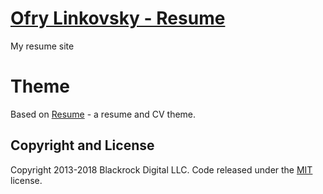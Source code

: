 # [Ofry Linkovsky - Resume](https://startbootstrap.com/template-overviews/resume/)
My resume site

# Theme
Based on [Resume](https://startbootstrap.com/template-overviews/resume/) - a resume and CV theme.

## Copyright and License
Copyright 2013-2018 Blackrock Digital LLC. Code released under the [MIT](https://github.com/BlackrockDigital/startbootstrap-resume/blob/gh-pages/LICENSE) license.
